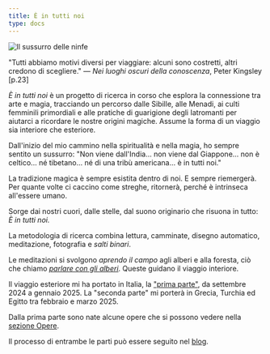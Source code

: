 ```yaml
---
title: È in tutti noi
type: docs
---
```


![Il sussurro delle ninfe](/images/X1V45282-Enhanced-SR.jpg)

"Tutti abbiamo motivi diversi per viaggiare: alcuni sono costretti, altri credono di scegliere."
— *Nei luoghi oscuri della conoscenza*, Peter Kingsley [p.23]

_È in tutti noi_ è un progetto di ricerca in corso che esplora la connessione tra arte e magia, tracciando un percorso dalle Sibille, alle Menadi, ai culti femminili primordiali e alle pratiche di guarigione degli Iatromanti per aiutarci a ricordare le nostre origini magiche. Assume la forma di un viaggio sia interiore che esteriore.

Dall'inizio del mio cammino nella spiritualità e nella magia, ho sempre sentito un sussurro: "Non viene dall'India... non viene dal Giappone... non è celtico... né tibetano... né di una tribù americana... è in tutti noi."

La tradizione magica è sempre esistita dentro di noi. E sempre riemergerà. Per quante volte ci caccino come streghe, ritornerà, perché è intrinseca all'essere umano.

Sorge dai nostri cuori, dalle stelle, dal suono originario che risuona in tutto: _È in tutti noi._

La metodologia di ricerca combina lettura, camminate, disegno automatico, meditazione, fotografia e _salti binari_.

Le meditazioni si svolgono _aprendo il campo_ agli alberi e alla foresta, ciò che chiamo [_parlare con gli alberi_](/docs/first-part/talking_with_the_trees). Queste guidano il viaggio interiore.

Il viaggio esteriore mi ha portato in Italia, la ["prima parte"](/docs/first-part/), da settembre 2024 a gennaio 2025. La "seconda parte" mi porterà in Grecia, Turchia ed Egitto tra febbraio e marzo 2025.

Dalla prima parte sono nate alcune opere che si possono vedere nella [sezione Opere](/docs/first-part/#opere).

Il processo di entrambe le parti può essere seguito nel [blog](/posts).